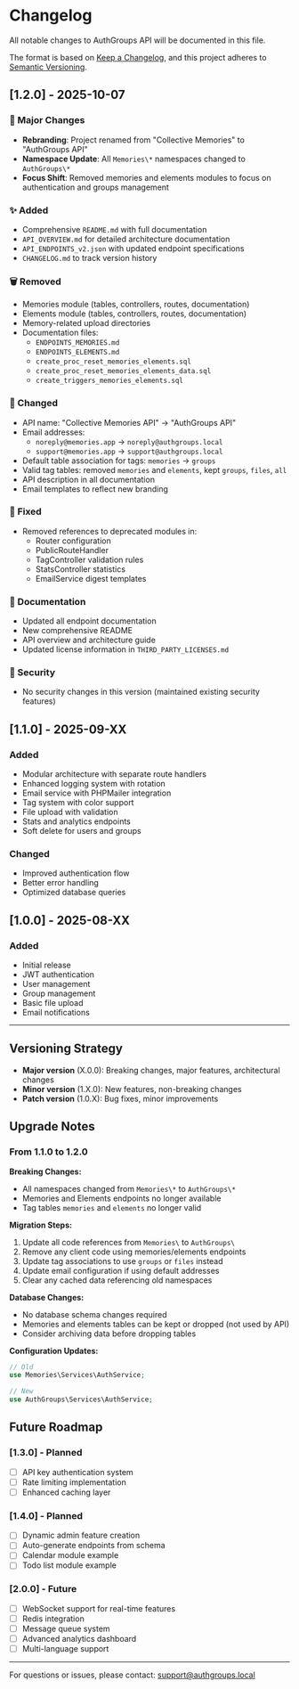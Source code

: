 # Changelog

All notable changes to AuthGroups API will be documented in this file.

The format is based on [Keep a Changelog](https://keepachangelog.com/en/1.0.0/),
and this project adheres to [Semantic Versioning](https://semver.org/spec/v2.0.0.html).

## [1.2.0] - 2025-10-07

### 🎉 Major Changes
- **Rebranding**: Project renamed from "Collective Memories" to "AuthGroups API"
- **Namespace Update**: All `Memories\*` namespaces changed to `AuthGroups\*`
- **Focus Shift**: Removed memories and elements modules to focus on authentication and groups management

### ✨ Added
- Comprehensive `README.md` with full documentation
- `API_OVERVIEW.md` for detailed architecture documentation
- `API_ENDPOINTS_v2.json` with updated endpoint specifications
- `CHANGELOG.md` to track version history

### 🗑️ Removed
- Memories module (tables, controllers, routes, documentation)
- Elements module (tables, controllers, routes, documentation)
- Memory-related upload directories
- Documentation files:
  - `ENDPOINTS_MEMORIES.md`
  - `ENDPOINTS_ELEMENTS.md`
  - `create_proc_reset_memories_elements.sql`
  - `create_proc_reset_memories_elements_data.sql`
  - `create_triggers_memories_elements.sql`

### 🔄 Changed
- API name: "Collective Memories API" → "AuthGroups API"
- Email addresses: 
  - `noreply@memories.app` → `noreply@authgroups.local`
  - `support@memories.app` → `support@authgroups.local`
- Default table association for tags: `memories` → `groups`
- Valid tag tables: removed `memories` and `elements`, kept `groups`, `files`, `all`
- API description in all documentation
- Email templates to reflect new branding

### 🐛 Fixed
- Removed references to deprecated modules in:
  - Router configuration
  - PublicRouteHandler
  - TagController validation rules
  - StatsController statistics
  - EmailService digest templates

### 📝 Documentation
- Updated all endpoint documentation
- New comprehensive README
- API overview and architecture guide
- Updated license information in `THIRD_PARTY_LICENSES.md`

### 🔐 Security
- No security changes in this version (maintained existing security features)

## [1.1.0] - 2025-09-XX

### Added
- Modular architecture with separate route handlers
- Enhanced logging system with rotation
- Email service with PHPMailer integration
- Tag system with color support
- File upload with validation
- Stats and analytics endpoints
- Soft delete for users and groups

### Changed
- Improved authentication flow
- Better error handling
- Optimized database queries

## [1.0.0] - 2025-08-XX

### Added
- Initial release
- JWT authentication
- User management
- Group management
- Basic file upload
- Email notifications

---

## Versioning Strategy

- **Major version** (X.0.0): Breaking changes, major features, architectural changes
- **Minor version** (1.X.0): New features, non-breaking changes
- **Patch version** (1.0.X): Bug fixes, minor improvements

## Upgrade Notes

### From 1.1.0 to 1.2.0

**Breaking Changes:**
- All namespaces changed from `Memories\*` to `AuthGroups\*`
- Memories and Elements endpoints no longer available
- Tag tables `memories` and `elements` no longer valid

**Migration Steps:**
1. Update all code references from `Memories\` to `AuthGroups\`
2. Remove any client code using memories/elements endpoints
3. Update tag associations to use `groups` or `files` instead
4. Update email configuration if using default addresses
5. Clear any cached data referencing old namespaces

**Database Changes:**
- No database schema changes required
- Memories and elements tables can be kept or dropped (not used by API)
- Consider archiving data before dropping tables

**Configuration Updates:**
```php
// Old
use Memories\Services\AuthService;

// New  
use AuthGroups\Services\AuthService;
```

## Future Roadmap

### [1.3.0] - Planned
- [ ] API key authentication system
- [ ] Rate limiting implementation
- [ ] Enhanced caching layer

### [1.4.0] - Planned
- [ ] Dynamic admin feature creation
- [ ] Auto-generate endpoints from schema
- [ ] Calendar module example
- [ ] Todo list module example

### [2.0.0] - Future
- [ ] WebSocket support for real-time features
- [ ] Redis integration
- [ ] Message queue system
- [ ] Advanced analytics dashboard
- [ ] Multi-language support

---

For questions or issues, please contact: support@authgroups.local
